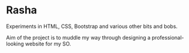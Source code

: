 Rasha
=====

Experiments in HTML, CSS, Bootstrap and various other bits and bobs.

Aim of the project is to muddle my way through designing a professional-looking website for my SO.


